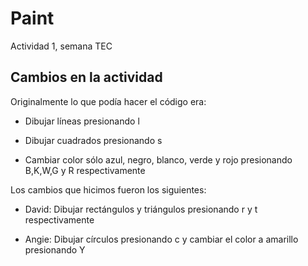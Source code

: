 # Paint
Actividad 1, semana TEC
## Cambios en la actividad
Originalmente lo que podía hacer el código era:

  * Dibujar líneas presionando l
  
  * Dibujar cuadrados presionando s
  
  * Cambiar color sólo azul, negro, blanco, verde y rojo presionando B,K,W,G y R respectivamente
  
 Los cambios que hicimos fueron los siguientes: 
 
  * David: Dibujar rectángulos y triángulos presionando r y t respectivamente
  
  * Angie: Dibujar círculos presionando c y cambiar el color a amarillo presionando Y

